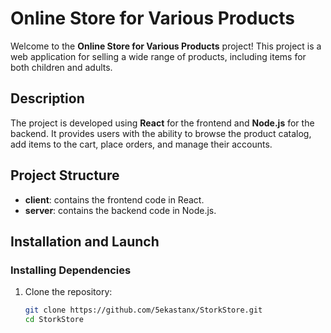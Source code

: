 # Online Store for Various Products

Welcome to the **Online Store for Various Products** project! This project is a web application for selling a wide range of products, including items for both children and adults.

## Description

The project is developed using **React** for the frontend and **Node.js** for the backend. It provides users with the ability to browse the product catalog, add items to the cart, place orders, and manage their accounts.

## Project Structure

- **client**: contains the frontend code in React.
- **server**: contains the backend code in Node.js.

## Installation and Launch

### Installing Dependencies

1. Clone the repository:

   ```bash
   git clone https://github.com/5ekastanx/StorkStore.git
   cd StorkStore

